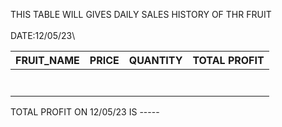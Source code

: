 THIS TABLE WILL GIVES  DAILY SALES HISTORY OF THR FRUIT\
\
DATE:12/05/23\

|  FRUIT_NAME 	|  PRICE 	| QUANTITY| TOTAL PROFIT
|---	|---	|---  |---|
|   	|   	|
|   	|   	|
|   	|   	|
|   	|   	|
|   	|   	|
|   	|   	|
|   	|   	|


TOTAL PROFIT ON 12/05/23 IS -----

